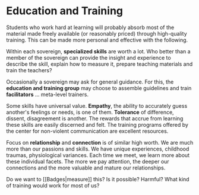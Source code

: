# Education and Training
Students who work hard at learning will probably absorb most of the material made freely available (or reasonably priced) through high-quality training. This can be made more personal and effective with the following.

Within each sovereign, **specialized skills** are worth a lot. Who better than a member of the sovereign can provide the insight and experience to describe the skill, explain how to measure it, prepare teaching materials and train the teachers? 

Occasionally a sovereign may ask for general guidance. For this, the **education and training group** may choose to assemble guidelines and train **facilitators** ... meta-level trainers.

Some skills have universal value. **Empathy**, the ability to accurately guess another's feelings or needs, is one of them. **Tolerance** of difference, dissent, disagreement is another. The rewards that accrue from learning these skills are easily discerned and felt. The training programs offered by the center for non-violent communication are excellent resources.

Focus on **relationship** and **connection** is of similar high worth. We are much more than our passions and skills. We have unique experiences, childhood traumas, physiological variances. Each time we meet, we learn more about these individual facets. The more we pay attention, the deeper our connections and the more valuable and mature our relationships.

Do we want to [[Badges|measure]] this? Is it possible? Harmful? What kind of training would work for most of us?
